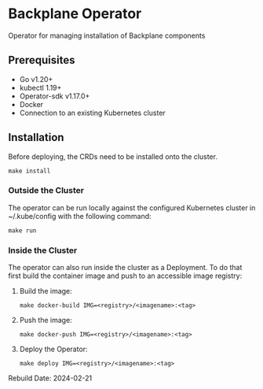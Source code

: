 [comment]: # ( Copyright Contributors to the Open Cluster Management project )

# Backplane Operator

Operator for managing installation of Backplane components

## Prerequisites

- Go v1.20+
- kubectl 1.19+
- Operator-sdk v1.17.0+
- Docker
- Connection to an existing Kubernetes cluster

## Installation

Before deploying, the CRDs need to be installed onto the cluster.

```shell
make install
```

### Outside the Cluster

The operator can be run locally against the configured Kubernetes cluster in ~/.kube/config with the following command:

```shell
make run
```

### Inside the Cluster

The operator can also run inside the cluster as a Deployment. To do that first build the container image and push to an accessible image registry:

1. Build the image:

    ```shell
    make docker-build IMG=<registry>/<imagename>:<tag>
    ```

2. Push the image:

    ```shell
    make docker-push IMG=<registry>/<imagename>:<tag>
    ```

3. Deploy the Operator:

    ```shell
    make deploy IMG=<registry>/<imagename>:<tag>
    ```

Rebuild Date: 2024-02-21
